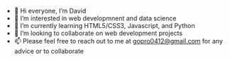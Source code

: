 - 👋 Hi everyone, I’m David
- 👀 I’m interested in web developmnent and data science
- 🌱 I’m currently learning HTML5/CSS3, Javascript, and Python
- 💞️ I’m looking to collaborate on web development projects
- 📫 Please feel free to reach out to me at gopro0412@gmail.com for any advice or to collaborate

<!---
gopro99/gopro99 is a ✨ special ✨ repository because its `README.md` (this file) appears on your GitHub profile.
You can click the Preview link to take a look at your changes.
--->

